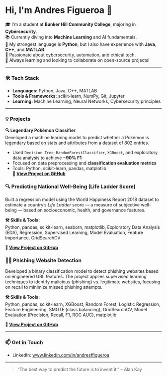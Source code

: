 # Hi, I'm Andres Figueroa 👋

🎓 I'm a student at **Bunker Hill Community College**, majoring in **Cybersecurity**.  
📚 Currently diving into **Machine Learning** and AI fundamentals.  
🐍 My strongest language is **Python**, but I also have experience with **Java**, **C++**, and **MATLAB**.  
🔐 Passionate about cybersecurity, automation, and ethical tech.  
🌱 Always learning and looking to collaborate on open-source projects!

---

### 🛠️ Tech Stack
- **Languages:** Python, Java, C++, MATLAB  
- **Tools & Frameworks:** scikit-learn, NumPy, Git, Jupyter  
- **Learning:** Machine Learning, Neural Networks, Cybersecurity principles

---

### 💡 Projects

**🔍 Legendary Pokémon Classifier**  
Developed a machine learning model to predict whether a Pokémon is legendary based on stats and attributes from a dataset of 802 entries.  
- Used  `Decision Tree`, `RandomForestClassifier`, `XGBoost`, and exploratory data analysis to achieve **~90% F1**  
- Focused on data preprocessing and **classification evaluation metrics**  
- Tools: Python, scikit-learn, pandas, matplotlib  
**🔗 [View Project on GitHub](https://github.com/andresfigueroa282/Pokemon-Legendary-Classifier)**

### 🔍 Predicting National Well-Being (Life Ladder Score)  
Built a regression model using the World Happiness Report 2018 dataset to estimate a country’s *Life Ladder* score — a measure of subjective well-being — based on socioeconomic, health, and governance features.

**🛠️ Skills & Tools:**  
Python, pandas, scikit-learn, seaborn, matplotlib, Exploratory Data Analysis (EDA), Regression, Supervised Learning, Model Evaluation, Feature Importance, GridSearchCV

**🔗 [View Project on GitHub](https://github.com/andresfigueroa282/My-eCornell-Portfolio)**

### 🕵️‍♂️ Phishing Website Detection  
Developed a binary classification model to detect phishing websites based on engineered URL features. The project applies supervised learning techniques to identify malicious (phishing) vs. legitimate websites, focusing on recall to minimize missed phishing attempts.  

**🛠️ Skills & Tools:**  
Python, pandas, scikit-learn, XGBoost, Random Forest, Logistic Regression, Feature Engineering, SMOTE (class balancing), GridSearchCV, Model Evaluation (Precision, Recall, F1, ROC AUC), matplotlib  

**🔗 [View Project on GitHub](https://github.com/andresfigueroa282/Phishing-Website-Detection-Project)**

---

### 📫 Get in Touch
- LinkedIn: www.linkedin.com/in/andresffigueroa

---

> “The best way to predict the future is to invent it.” – Alan Kay
